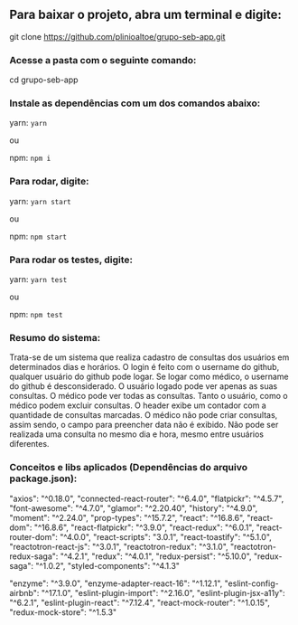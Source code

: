 ## Para baixar o projeto, abra um terminal e digite:

git clone https://github.com/plinioaltoe/grupo-seb-app.git

### Acesse a pasta com o seguinte comando:

cd grupo-seb-app

### Instale as dependências com um dos comandos abaixo:

yarn: `yarn`

ou

npm: `npm i`

### Para rodar, digite:

yarn: `yarn start`

ou

npm: `npm start`

### Para rodar os testes, digite:

yarn: `yarn test`

ou

npm: `npm test`

### Resumo do sistema:

Trata-se de um sistema que realiza cadastro de consultas dos usuários em determinados dias e horários.
O login é feito com o username do github, qualquer usuário do github pode logar.
Se logar como médico, o username do github é desconsiderado.
O usuário logado pode ver apenas as suas consultas.
O médico pode ver todas as consultas.
Tanto o usuário, como o médico podem excluir consultas.
O header exibe um contador com a quantidade de consultas marcadas.
O médico não pode criar consultas, assim sendo, o campo para preencher data não é exibido.
Não pode ser realizada uma consulta no mesmo dia e hora, mesmo entre usuários diferentes.

### Conceitos e libs aplicados (Dependências do arquivo package.json):

"axios": "^0.18.0",
"connected-react-router": "^6.4.0",
"flatpickr": "^4.5.7",
"font-awesome": "^4.7.0",
"glamor": "^2.20.40",
"history": "^4.9.0",
"moment": "^2.24.0",
"prop-types": "^15.7.2",
"react": "^16.8.6",
"react-dom": "^16.8.6",
"react-flatpickr": "^3.9.0",
"react-redux": "^6.0.1",
"react-router-dom": "^4.0.0",
"react-scripts": "3.0.1",
"react-toastify": "^5.1.0",
"reactotron-react-js": "^3.0.1",
"reactotron-redux": "^3.1.0",
"reactotron-redux-saga": "^4.2.1",
"redux": "^4.0.1",
"redux-persist": "^5.10.0",
"redux-saga": "^1.0.2",
"styled-components": "^4.1.3"

"enzyme": "^3.9.0",
"enzyme-adapter-react-16": "^1.12.1",
"eslint-config-airbnb": "^17.1.0",
"eslint-plugin-import": "^2.16.0",
"eslint-plugin-jsx-a11y": "^6.2.1",
"eslint-plugin-react": "^7.12.4",
"react-mock-router": "^1.0.15",
"redux-mock-store": "^1.5.3"
